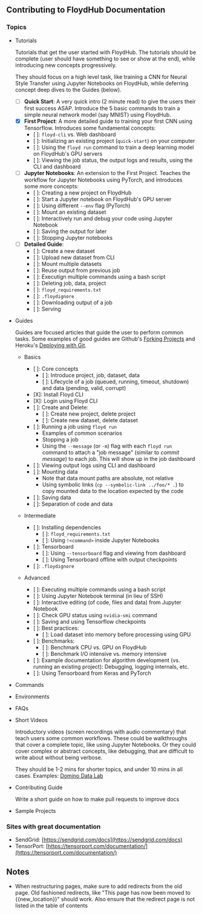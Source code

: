 ## Contributing to FloydHub Documentation

### Topics
- Tutorials

    Tutorials that get the user started with FloydHub. The tutorials should be complete (user should have something to see or show at the end), while introducing new concepts progressively. 
    
    They should focus on a high level task, like training a CNN for Neural Style Transfer using Jupyter Notebooks on FloydHub, while deferring concept deep dives to the Guides (below).

    - [ ] **Quick Start**: A very quick intro (2 minute read) to give the users their first success ASAP. Introduce the 5 basic commands to train a simple neural network model (say MNIST) using FloydHub.
    - [X] **First Project**: A more detailed guide to training your first CNN using Tensorflow. Introduces some fundamental concepts:
        - [ ]: `floyd-cli` vs. Web dashboard
        - [ ]: Initializing an existing project (`quick-start`) on your computer
        - [ ]: Using the `floyd run` command to train a deep learning model on FloydHub's GPU servers
        - [ ]: Viewing the job status, the output logs and results, using the CLI and dashboard
    - [ ] **Jupyter Notebooks**: An extension to the First Project. Teaches the workflow for Jupyter Notebooks using PyTorch, and introduces some more concepts:
        - [ ]: Creating a new project on FloydHub
        - [ ]: Start a Jupyter notebook on FloydHub's GPU server
        - [ ]: Using different `--env` flag (PyTorch)
        - [ ]: Mount an existing dataset
        - [ ]: Interactively run and debug your code using Jupyter Notebook
        - [ ]: Saving the output for later
        - [ ]: Stopping Jupyter notebooks
    - [ ] **Detailed Guide**: 
        - [ ]: Create a new dataset
        - [ ]: Upload new dataset from CLI
        - [ ]: Mount multiple datasets
        - [ ]: Reuse output from previous job
        - [ ]: Executign multiple commands using a bash script
        - [ ]: Deleting job, data, project
        - [ ]: `floyd_requirements.txt`
        - [ ]: `.floydignore`
        - [ ]: Downloading output of a job
        - [ ]: Serving

- Guides 

    Guides are focused articles that guide the user to perform common tasks. Some examples of good guides are Github's [Forking Projects](https://guides.github.com/activities/forking/) and Heroku's [Deploying with Git](https://devcenter.heroku.com/articles/git).

    - Basics
        - [ ]: Core concepts
            - [ ]: Introduce project, job, dataset, data
            - [ ]: Lifecycle of a job (queued, running, timeout, shutdown) and data (pending, valid, corrupt)
        - [X]: Install Floyd CLI
        - [X]: Login using Floyd CLI
        - [ ]: Create and Delete:
            - [ ]: Create new project, delete project
            - [ ]: Create new dataset, delete dataset
        - [ ]: Running a job using `floyd run`
            - Examples of common scenarios
            - Stopping a job
            - Using the `--message` (or `-m`) flag with each `floyd run` command to attach a "job message" (similar to *commit message*) to each job. This will show up in the job dashboard
        - [ ]: Viewing output logs using CLI and dashboard
        - [ ]: Mounting data
            - Note that data mount paths are absolute, not relative
            - Using symbolic links (`cp --symbolic-link ../foo/* .`) to copy mounted data to the location expected by the code
        - [ ]: Saving data
        - [ ]: Separation of code and data

    - Intermediate
        - [ ]: Installing dependencies
            - [ ]: `floyd_requirements.txt`
            - [ ]: Using `!<command>` inside Jupyter Notebooks
        - [ ]: Tensorboard
            - [ ]: Using `--tensorboard` flag and viewing from dashboard
            - [ ]: Using Tensorboard offline with output checkpoints
        - [ ]: `.floydignore`

    - Advanced
        - [ ]: Executing multiple commands using a bash script
        - [ ]: Using Jupyter Notebook terminal (in lieu of SSH)
        - [ ]: Interactive editing (of code, files and data) from Jupyter Notebook
        - [ ]: Check GPU status using `nvidia-smi` command
        - [ ]: Saving and using Tensorflow checkpoints
        - [ ]: Best practices:
            - [ ]: Load dataset into memory before processing using GPU
        - [ ]: Benchmarks:
            - [ ]: Benchmark CPU vs. GPU on FloydHub
            - [ ]: Benchmark I/O intensive vs. memory intensive
        - [ ]: Example documentation for algorithm development (vs. running an existing project): Debugging, logging internals, etc.
        - [ ]: Using Tensorboard from Keras and PyTorch

- Commands
- Environments
- FAQs
- Short Videos

    Introductory videos (screen recordings with audio commentary) that teach users some common workflows. These could be walkthroughs that cover a complete topic, like using Jupyter Notebooks. Or they could cover complex or abstract concepts, like debugging, that are difficult to write about without being verbose.

    They should be 1-2 mins for shorter topics, and under 10 mins in all cases. Examples: [Domino Data Lab](https://support.dominodatalab.com/hc/en-us)

- Contributing Guide

    Write a short guide on how to make pull requests to improve docs

    

- Sample Projects

### Sites with great documentation

- SendGrid: [https://sendgrid.com/docs](https://sendgrid.com/docs)
- TensorPort: [https://tensorport.com/documentation/](https://tensorport.com/documentation/)


## Notes

- When restructuring pages, make sure to add redirects from the old page. Old fashioned redirects, like "This page has now been moved to {{new_location}}" should work. Also ensure that the redirect page is not listed in the table of contents